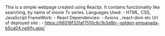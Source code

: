 This is a simple webpage created using Reactjs. 
It contains functionality like searching, by name of movie
Tv series. 
Languages Used: - HTML, CSS, JavaScript
FrameWork: - React 
Dependencies: - Axions , react-dom etc
 Url of deployed site : - https://66518f32faf7510c6c1b3d8b--golden-empanada-b5ca04.netlify.app/
